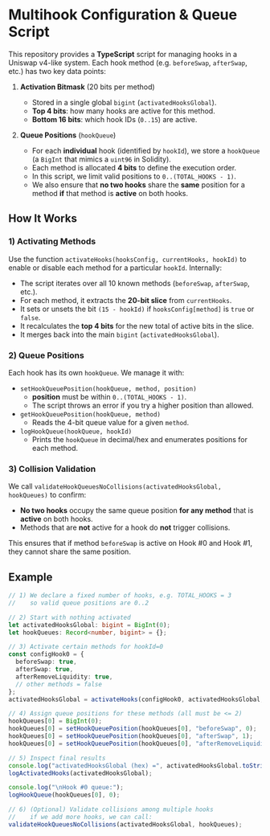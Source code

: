 # Multihook Configuration & Queue Script

This repository provides a **TypeScript** script for managing hooks in a Uniswap v4-like system. Each hook method (e.g. `beforeSwap`, `afterSwap`, etc.) has two key data points:

1. **Activation Bitmask** (20 bits per method)  
   - Stored in a single global `bigint` (`activatedHooksGlobal`).  
   - **Top 4 bits**: how many hooks are active for this method.  
   - **Bottom 16 bits**: which hook IDs (`0..15`) are active.

2. **Queue Positions** (`hookQueue`)  
   - For each **individual** hook (identified by `hookId`), we store a `hookQueue` (a `BigInt` that mimics a `uint96` in Solidity).  
   - Each method is allocated **4 bits** to define the execution order.  
   - In this script, we limit valid positions to `0..(TOTAL_HOOKS - 1)`.  
   - We also ensure that **no two hooks** share the **same** position for a method **if** that method is **active** on both hooks.

## How It Works

### 1) Activating Methods

Use the function `activateHooks(hooksConfig, currentHooks, hookId)` to enable or disable each method for a particular `hookId`. Internally:

- The script iterates over all 10 known methods (`beforeSwap`, `afterSwap`, etc.).
- For each method, it extracts the **20-bit slice** from `currentHooks`.
- It sets or unsets the bit `(15 - hookId)` if `hooksConfig[method]` is `true` or `false`.
- It recalculates the **top 4 bits** for the new total of active bits in the slice.
- It merges back into the main `bigint` (`activatedHooksGlobal`).

### 2) Queue Positions

Each hook has its own `hookQueue`. We manage it with:
- `setHookQueuePosition(hookQueue, method, position)`  
  - **position** must be within `0..(TOTAL_HOOKS - 1)`.  
  - The script throws an error if you try a higher position than allowed.
- `getHookQueuePosition(hookQueue, method)`  
  - Reads the 4-bit queue value for a given `method`.
- `logHookQueue(hookQueue, hookId)`  
  - Prints the `hookQueue` in decimal/hex and enumerates positions for each method.

### 3) Collision Validation

We call `validateHookQueuesNoCollisions(activatedHooksGlobal, hookQueues)` to confirm:

- **No two hooks** occupy the same queue position **for any method** that is **active** on both hooks.
- Methods that are **not** active for a hook do **not** trigger collisions.

This ensures that if method `beforeSwap` is active on Hook #0 and Hook #1, they cannot share the same position.

## Example

```ts
// 1) We declare a fixed number of hooks, e.g. TOTAL_HOOKS = 3
//    so valid queue positions are 0..2

// 2) Start with nothing activated
let activatedHooksGlobal: bigint = BigInt(0);
let hookQueues: Record<number, bigint> = {};

// 3) Activate certain methods for hookId=0
const configHook0 = {
  beforeSwap: true,
  afterSwap: true,
  afterRemoveLiquidity: true,
  // other methods = false
};
activatedHooksGlobal = activateHooks(configHook0, activatedHooksGlobal, 0);

// 4) Assign queue positions for these methods (all must be <= 2)
hookQueues[0] = BigInt(0);
hookQueues[0] = setHookQueuePosition(hookQueues[0], "beforeSwap", 0);
hookQueues[0] = setHookQueuePosition(hookQueues[0], "afterSwap", 1);
hookQueues[0] = setHookQueuePosition(hookQueues[0], "afterRemoveLiquidity", 2);

// 5) Inspect final results
console.log("activatedHooksGlobal (hex) =", activatedHooksGlobal.toString(16));
logActivatedHooks(activatedHooksGlobal);

console.log("\nHook #0 queue:");
logHookQueue(hookQueues[0], 0);

// 6) (Optional) Validate collisions among multiple hooks
//    if we add more hooks, we can call:
validateHookQueuesNoCollisions(activatedHooksGlobal, hookQueues);
